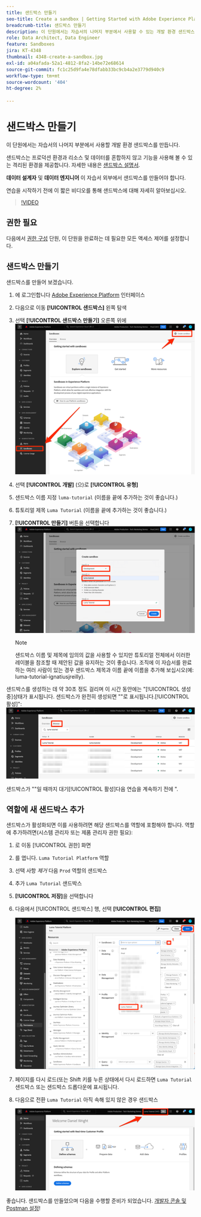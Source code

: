 ```yaml
---
title: 샌드박스 만들기
seo-title: Create a sandbox | Getting Started with Adobe Experience Platform for Data Architects and Data Engineers
breadcrumb-title: 샌드박스 만들기
description: 이 단원에서는 자습서의 나머지 부분에서 사용할 수 있는 개발 환경 샌드박스를 만듭니다.
role: Data Architect, Data Engineer
feature: Sandboxes
jira: KT-4348
thumbnail: 4348-create-a-sandbox.jpg
exl-id: a04afada-52a1-4812-8fa2-14be72e68614
source-git-commit: fc1c25d9fa4e78dfabb33bc9cb4a2e3779d940c9
workflow-type: tm+mt
source-wordcount: '404'
ht-degree: 2%

---
```


# 샌드박스 만들기

<!--25min-->

이 단원에서는 자습서의 나머지 부분에서 사용할 개발 환경 샌드박스를 만듭니다.

샌드박스는 프로덕션 환경과 리소스 및 데이터를 혼합하지 않고 기능을 사용해 볼 수 있는 격리된 환경을 제공합니다. 자세한 내용은 [샌드박스 설명서](https://experienceleague.adobe.com/docs/experience-platform/sandbox/home.html?lang=ko-KR).

**데이터 설계자** 및 **데이터 엔지니어** 이 자습서 외부에서 샌드박스를 만들어야 합니다.

연습을 시작하기 전에 이 짧은 비디오를 통해 샌드박스에 대해 자세히 알아보십시오.
>[!VIDEO](https://video.tv.adobe.com/v/29838/?quality=12&learn=on)

## 권한 필요

다음에서 [권한 구성](configure-permissions.md) 단원, 이 단원을 완료하는 데 필요한 모든 액세스 제어를 설정합니다.

<!--
* Permission items **[!UICONTROL Sandbox Administration]** > **[!UICONTROL View Sandboxes]** and **[!UICONTROL Manage Sandboxes]**
* Permission item **[!UICONTROL Sandboxes]** > **[!UICONTROL Prod]**
* User-role access to the `Luma Tutorial Platform` product profile
* Admin-level access to the `Luma Tutorial Platform` product profile
-->

## 샌드박스 만들기

샌드박스를 만들어 보겠습니다.

1. 에 로그인합니다 [Adobe Experience Platform](https://experience.adobe.com/platform) 인터페이스
1. 다음으로 이동 **[!UICONTROL 샌드박스]** 왼쪽 탐색
1. 선택 **[!UICONTROL 샌드박스 만들기]** 오른쪽 위에
   ![샌드박스 만들기 를 선택합니다](assets/sandbox-createSandbox.png)

1. 선택 **[!UICONTROL 개발]** (으)로 **[!UICONTROL 유형]**
1. 샌드박스 이름 지정 `luma-tutorial` (이름을 끝에 추가하는 것이 좋습니다.)
1. 튜토리얼 제목 `Luma Tutorial` (이름을 끝에 추가하는 것이 좋습니다.)
1. **[!UICONTROL 만들기]** 버튼을 선택합니다
   ![샌드박스 만들기](assets/sandbox-nameSandbox.png)
   >[!NOTE]
   >
   >샌드박스 이름 및 제목에 임의의 값을 사용할 수 있지만 튜토리얼 전체에서 이러한 레이블을 참조할 때 제안된 값을 유지하는 것이 좋습니다. 조직에 이 자습서를 완료하는 여러 사람이 있는 경우 샌드박스 제목과 이름 끝에 이름을 추가해 보십시오(예: luma-tutorial-ignatiusjreilly).

샌드박스를 생성하는 데 약 30초 정도 걸리며 이 시간 동안에는 &quot;[!UICONTROL 생성 중]상태가 표시됩니다. 샌드박스가 완전히 생성되면 &quot;&quot;로 표시됩니다.[!UICONTROL 활성]&quot;:
![활성 상태](assets/sandbox-active.png)

샌드박스가 &quot;&quot;일 때까지 대기[!UICONTROL 활성]다음 연습을 계속하기 전에 &quot;.

## 역할에 새 샌드박스 추가

샌드박스가 활성화되면 이를 사용하려면 해당 샌드박스를 역할에 포함해야 합니다. 역할에 추가하려면(시스템 관리자 또는 제품 관리자 권한 필요):

1. 로 이동 [!UICONTROL 권한] 화면
1. 를 엽니다. `Luma Tutorial Platform` 역할
1. 선택 사항 _제거_ 다음 `Prod` 역할의 샌드박스
1. 추가 `Luma Tutorial` 샌드박스
1. **[!UICONTROL 저장]**&#x200B;을 선택합니다
1. 다음에서 [!UICONTROL 샌드박스] 행, 선택 **[!UICONTROL 편집]**

   ![Luma 튜토리얼 추가](assets/sandbox-addLumaTutorial.png)

1. 페이지를 다시 로드(또는 Shift 키를 누른 상태에서 다시 로드하면 `Luma Tutorial` 샌드박스 또는 샌드박스 드롭다운에 표시됩니다.
1. 다음으로 전환 `Luma Tutorial` 아직 속해 있지 않은 경우 샌드박스

   ![샌드박스 확인](assets/sandbox-confirmDropdown.png)

좋습니다. 샌드박스를 만들었으며 다음을 수행할 준비가 되었습니다. [개발자 콘솔 및 Postman 설정](set-up-developer-console-and-postman.md)!

